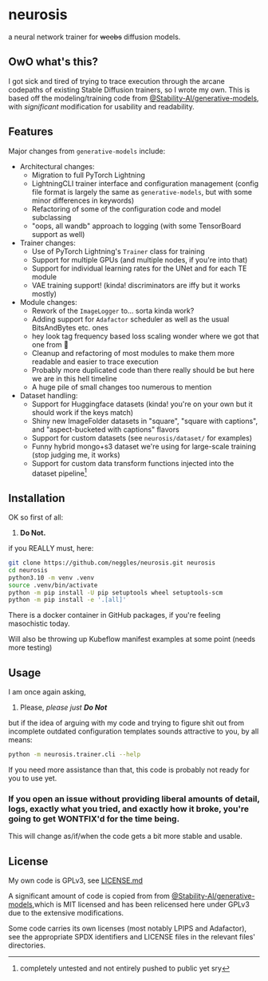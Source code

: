 # neurosis

a neural network trainer for ~~weebs~~ diffusion models.

## OwO what's this?

I got sick and tired of trying to trace execution through the arcane codepaths of existing Stable Diffusion trainers, so I wrote my own.
This is based off the modeling/training code from [@Stability-AI/generative-models](https://github.com/Stability-AI/generative-models),
with *significant* modification for usability and readability.

## Features

Major changes from `generative-models` include:

- Architectural changes:
  - Migration to full PyTorch Lightning
  - LightningCLI trainer interface and configuration management (config file format is largely the same as `generative-models`, but with some minor differences in keywords)
  - Refactoring of some of the configuration code and model subclassing
  - "oops, all wandb" approach to logging (with some TensorBoard support as well)
- Trainer changes:
  - Use of PyTorch Lightning's `Trainer` class for training
  - Support for multiple GPUs (and multiple nodes, if you're into that)
  - Support for individual learning rates for the UNet and for each TE module
  - VAE training support! (kinda! discriminators are iffy but it works mostly)
- Module changes:
  - Rework of the `ImageLogger` to... sorta kinda work?
  - Adding support for `Adafactor` scheduler as well as the usual BitsAndBytes etc. ones
  - hey look tag frequency based loss scaling wonder where we got that one from :eyes:
  - Cleanup and refactoring of most modules to make them more readable and easier to trace execution
  - Probably more duplicated code than there really should be but here we are in this hell timeline
  - A huge pile of small changes too numerous to mention
- Dataset handling:
  - Support for Huggingface datasets (kinda! you're on your own but it should work if the keys match)
  - Shiny new ImageFolder datasets in "square", "square with captions", and "aspect-bucketed with captions" flavors
  - Support for custom datasets (see `neurosis/dataset/` for examples)
  - Funny hybrid mongo+s3 dataset we're using for large-scale training (stop judging me, it works)
  - Support for custom data transform functions injected into the dataset pipeline[^1]

[^1]: completely untested and not entirely pushed to public yet sry

## Installation

OK so first of all:

1. **Do Not.**

if you REALLY must, here:

```bash
git clone https://github.com/neggles/neurosis.git neurosis
cd neurosis
python3.10 -m venv .venv
source .venv/bin/activate
python -m pip install -U pip setuptools wheel setuptools-scm
python -m pip install -e '.[all]'
```

There is a docker container in GitHub packages, if you're feeling masochistic today.

Will also be throwing up Kubeflow manifest examples at some point (needs more testing)

## Usage

I am once again asking,

1. Please, *please just **Do Not***

but if the idea of arguing with my code and trying to figure shit out from incomplete outdated configuration templates
sounds attractive to you, by all means:

```bash
python -m neurosis.trainer.cli --help
```

If you need more assistance than that, this code is probably not ready for you to use yet.

### If you open an issue without providing liberal amounts of detail, logs, exactly what you tried, and exactly how it broke, you're going to get WONTFIX'd for the time being.

This will change as/if/when the code gets a bit more stable and usable.

## License

My own code is GPLv3, see [LICENSE.md](LICENSE.md)

A significant amount of code is copied from from [@Stability-AI/generative-models](https://github.com/Stability-AI/generative-models),which is MIT licensed and has been relicensed here under GPLv3 due to the extensive modifications.

Some code carries its own licenses (most notably LPIPS and Adafactor),
see the appropriate SPDX identifiers and LICENSE files in the relevant files' directories.
